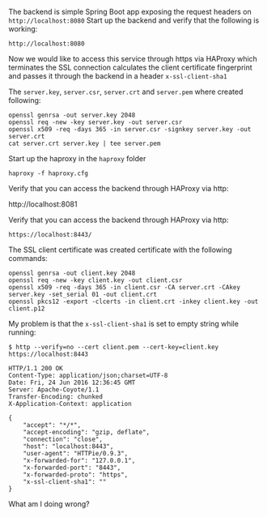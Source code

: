 
The backend is simple Spring Boot app exposing the request headers on `http://localhost:8080`
Start up the backend and verify that the following is working:
```
http://localhost:8080
```

Now we would like to access this service through https via HAProxy which terminates the SSL connection calculates
the client certificate fingerprint and passes it through the backend in a header `x-ssl-client-sha1`

The `server.key`, `server.csr`, `server.crt` and `server.pem` where created following:

```
openssl genrsa -out server.key 2048
openssl req -new -key server.key -out server.csr
openssl x509 -req -days 365 -in server.csr -signkey server.key -out server.crt
cat server.crt server.key | tee server.pem
```

Start up the haproxy in the `haproxy` folder

```
haproxy -f haproxy.cfg
```

Verify that you can access the backend through HAProxy via http:

http://localhost:8081

Verify that you can access the backend through HAProxy via http:

```
https://localhost:8443/

```

The SSL client certificate was created certificate with the following commands:

```
openssl genrsa -out client.key 2048
openssl req -new -key client.key -out client.csr
openssl x509 -req -days 365 -in client.csr -CA server.crt -CAkey server.key -set_serial 01 -out client.crt
openssl pkcs12 -export -clcerts -in client.crt -inkey client.key -out client.p12
```


My problem is that the `x-ssl-client-sha1` is set to empty string while running:

```
$ http --verify=no --cert client.pem --cert-key=client.key https://localhost:8443

HTTP/1.1 200 OK
Content-Type: application/json;charset=UTF-8
Date: Fri, 24 Jun 2016 12:36:45 GMT
Server: Apache-Coyote/1.1
Transfer-Encoding: chunked
X-Application-Context: application

{
    "accept": "*/*",
    "accept-encoding": "gzip, deflate",
    "connection": "close",
    "host": "localhost:8443",
    "user-agent": "HTTPie/0.9.3",
    "x-forwarded-for": "127.0.0.1",
    "x-forwarded-port": "8443",
    "x-forwarded-proto": "https",
    "x-ssl-client-sha1": ""
}
```

What am I doing wrong?
